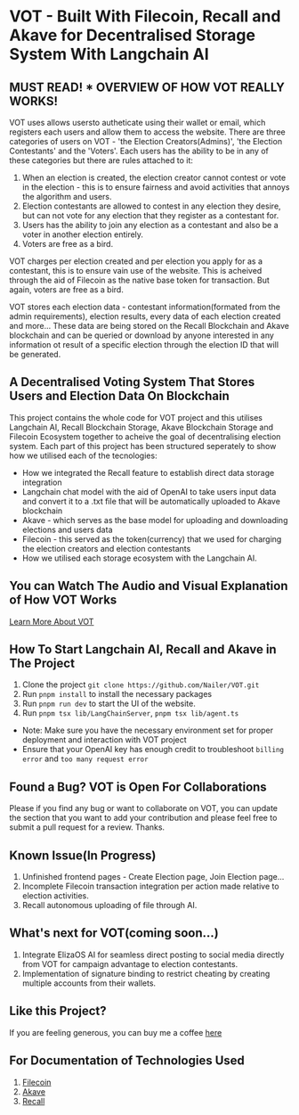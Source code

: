 # VOT - Built With Filecoin, Recall and Akave for Decentralised Storage System With Langchain AI


## MUST READ! * OVERVIEW OF HOW VOT REALLY WORKS!

VOT uses allows usersto autheticate using their wallet or email, which registers each users and allow them to access the website. There are three categories of users on VOT - 'the Election Creators(Admins)', 'the Election Contestants' and the 'Voters'. Each users has the ability to be in any of these categories but there are rules attached to it:

1. When an election is created, the election creator cannot contest or vote in the election - this is to ensure fairness and avoid activities that annoys the algorithm and users.
2. Election contestants are allowed to contest in any election they desire, but can not vote for any election that they register as a contestant for.
3. Users has the ability to join any election as a contestant and also be a voter in another election entirely.
4. Voters are free as a bird. 

VOT charges per election created and per election you apply for as a contestant, this is to ensure vain use of the website. This is acheived through the aid of Filecoin as the native base token for transaction. But again, voters are free as a bird.

VOT stores each election data - contestant information(formated from the admin requirements), election results, every data of each election created and more... These data are being stored on the Recall Blockchain and Akave blockchain and can be queried or download by anyone interested in any information ot result of a specific election through the election ID that will be generated. 


## A Decentralised Voting System That Stores Users and Election Data On Blockchain

This project contains the whole code for VOT project and this utilises Langchain AI, Recall Blockchain Storage, Akave Blockchain Storage and Filecoin Ecosystem together to acheive the goal of decentralising election system. Each part of this project has been structured seperately to show how we utilised each of the tecnologies:

*  How we integrated the Recall feature to establish direct data storage integration
*  Langchain chat model with the aid of OpenAI to take users input data and convert it to a .txt file that will be automatically uploaded to Akave blockchain
*  Akave - which serves as the base model for uploading and downloading elections and users data
*  Filecoin - this served as the token(currency) that we used for charging the election creators and election contestants
*  How we utilised each storage ecosystem with the Langchain AI.

## You can Watch The Audio and Visual Explanation of How VOT Works
<a href="https://youtu.be/YaZZEnK8YTo" target="_blank">Learn More About VOT</a>

## How To Start Langchain AI, Recall and Akave in The Project

1. Clone the project `git clone https://github.com/Nailer/VOT.git` 
2. Run `pnpm install` to install the necessary packages
3. Run `pnpm run dev` to start the UI of the website.
4. Run `pnpm tsx lib/LangChainServer`, `pnpm tsx lib/agent.ts`

* Note: Make sure you have the necessary environment set for proper deployment and interaction with VOT project
* Ensure that your OpenAI key has enough credit to troubleshoot `billing error` and `too many request error`

## Found a Bug? VOT is Open For Collaborations

Please if you find any bug or want to collaborate on VOT, you can update the section that you want to add your contribution and please feel free to submit a pull request for a review. Thanks.

## Known Issue(In Progress)

1. Unfinished frontend pages - Create Election page, Join Election page...
2. Incomplete Filecoin transaction integration per action made relative to election activities.
3. Recall autonomous uploading of file through AI.

## What's next for VOT(coming soon...)

1. Integrate ElizaOS AI for seamless direct posting to social media directly from VOT for campaign advantage to election contestants.
2. Implementation of signature binding to restrict cheating by creating multiple accounts from their wallets.

## Like this Project?

If you are feeling generous, you can buy me a coffee <a href="https://buymeacoffee.com/sukunanpm" target="_blank">here</a> 

## For Documentation of Technologies Used
1. <a href="https://docs.filecoin.io/smart-contracts/fundamentals/the-fvm">Filecoin</a>
2. <a href="https://docs.akave.ai/js-docker-example-code">Akave</a>
3. <a href="https://docs.recall.network/quickstart">Recall</a>




